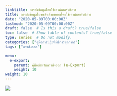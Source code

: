 ```yaml
---
linktitle: การส่งข้อมูลโดยใช้เคาน์เตอร์บริการ
title: การส่งข้อมูลใบขนสินค้าขาออกโดยใช้เคาน์เตอร์บริการ
date: "2020-05-09T00:00:00Z"
lastmod: "2020-05-09T00:00:00Z"
draft: false  # Is this a draft? true/false
toc: false  # Show table of contents? true/false
type: series  # Do not modify.
categories: ["คู่มือการปฏิบัติพิธีการศุลกากร"]
tags: ["การส่งออก"]

menu:
  e-export:
    parent: คู่มือสำหรับการส่งออก (e-Export)
    weight: 10
weight: 10
---
```


![](../img/e-Export-guidejpg_Page51.jpg)